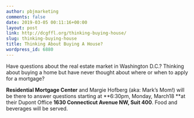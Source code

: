 ```yaml
---
author: pbjmarketing
comments: false
date: 2019-03-05 00:11:16+00:00
layout: post
link: http://dcgffl.org/thinking-buying-house/
slug: thinking-buying-house
title: Thinking About Buying A House?
wordpress_id: 6880
---
```

Have questions about the real estate market in Washington D.C.? Thinking about buying a home but have never thought about where or when to apply for a mortgage?

**Residential Mortgage Center** and Margie Hofberg (aka: Mark’s Mom!) will be there to answer questions starting at **6:30pm, Monday, March18 **at their Dupont Office **1630 Connecticut Avenue NW, Suit 400**. Food and beverages will be served.
